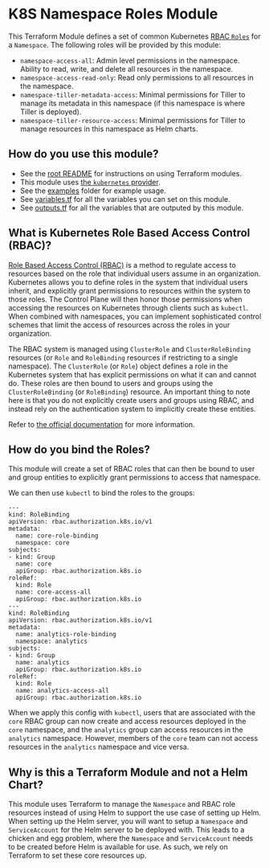 # K8S Namespace Roles Module

This Terraform Module defines a set of common Kubernetes
[RBAC `Roles`](https://kubernetes.io/docs/reference/access-authn-authz/rbac/) for a `Namespace`. The following roles
will be provided by this module:

- `namespace-access-all`: Admin level permissions in the namespace. Ability to read, write, and delete all resources in
  the namespace.
- `namespace-access-read-only`: Read only permissions to all resources in the namespace.
- `namespace-tiller-metadata-access`: Minimal permissions for Tiller to manage its metadata in this namespace (if this
  namespace is where Tiller is deployed).
- `namespace-tiller-resource-access`: Minimal permissions for Tiller to manage resources in this namespace as Helm
  charts.  


## How do you use this module?

* See the [root README](/README.md) for instructions on using Terraform modules.
* This module uses [the `kubernetes` provider](https://www.terraform.io/docs/providers/kubernetes/index.html).
* See the [examples](/examples) folder for example usage.
* See [variables.tf](./variables.tf) for all the variables you can set on this module.
* See [outputs.tf](./outputs.tf) for all the variables that are outputed by this module.


## What is Kubernetes Role Based Access Control (RBAC)?

[Role Based Access Control (RBAC)](https://kubernetes.io/docs/reference/access-authn-authz/rbac/) is a method to regulate
access to resources based on the role that individual users assume in an organization. Kubernetes allows you to define
roles in the system that individual users inherit, and explicitly grant permissions to resources within the system to
those roles. The Control Plane will then honor those permissions when accessing the resources on Kubernetes through
clients such as `kubectl`. When combined with namespaces, you can implement sophisticated control schemes that limit the
access of resources across the roles in your organization.

The RBAC system is managed using `ClusterRole` and `ClusterRoleBinding` resources (or `Role` and `RoleBinding` resources
if restricting to a single namespace). The `ClusterRole` (or `Role`) object defines a role in the Kubernetes system that
has explicit permissions on what it can and cannot do. These roles are then bound to users and groups using the
`ClusterRoleBinding` (or `RoleBinding`) resource. An important thing to note here is that you do not explicitly create
users and groups using RBAC, and instead rely on the authentication system to implicitly create these entities.  

Refer to [the official documentation](https://kubernetes.io/docs/reference/access-authn-authz/rbac/) for more
information.


## How do you bind the Roles?

This module will create a set of RBAC roles that can then be bound to user and group entities to explicitly grant
permissions to access that namespace.

We can then use `kubectl` to bind the roles to the groups:
```
---
kind: RoleBinding
apiVersion: rbac.authorization.k8s.io/v1
metadata:
  name: core-role-binding
  namespace: core
subjects:
- kind: Group
  name: core
  apiGroup: rbac.authorization.k8s.io
roleRef:
  kind: Role
  name: core-access-all
  apiGroup: rbac.authorization.k8s.io
---
kind: RoleBinding
apiVersion: rbac.authorization.k8s.io/v1
metadata:
  name: analytics-role-binding
  namespace: analytics
subjects:
- kind: Group
  name: analytics
  apiGroup: rbac.authorization.k8s.io
roleRef:
  kind: Role
  name: analytics-access-all
  apiGroup: rbac.authorization.k8s.io
```

When we apply this config with `kubectl`, users that are associated with the `core` RBAC group can now create and access
resources deployed in the `core` namespace, and the `analytics` group can access resources in the `analytics` namespace.
However, members of the `core` team can not access resources in the `analytics` namespace and vice versa.


## Why is this a Terraform Module and not a Helm Chart?

This module uses Terraform to manage the `Namespace` and RBAC role resources instead of using Helm to support the use case of
setting up Helm. When setting up the Helm server, you will want to setup a `Namespace` and `ServiceAccount` for the Helm
server to be deployed with. This leads to a chicken and egg problem, where the `Namespace` and `ServiceAccount` needs to
be created before Helm is available for use. As such, we rely on Terraform to set these core resources up.
